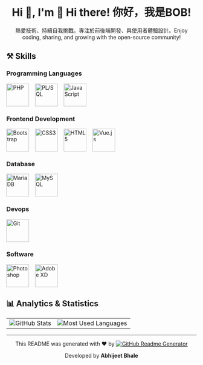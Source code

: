 <div align="center">

# Hi 👋, I'm 👋 Hi there! 你好，我是BOB!

</div>

<div align="center">

熱愛技術、持續自我挑戰。專注於前後端開發、與使用者體驗設計。Enjoy coding, sharing, and growing with the open-source community!

</div>

## **⚒️ Skills**
### **Programming Languages**
<div style="display: flex; flex-wrap: nowrap; gap: 16px; overflow-x: auto; align-items: center;"><img src="https://cdn.jsdelivr.net/gh/devicons/devicon/icons/php/php-original.svg" alt="PHP" width="60" height="60" style="vertical-align:middle; margin-right:0; margin-left:0;"/><img src="https://img.icons8.com/plasticine/400/oracle-pl-sql--v3.png" alt="PL/SQL" width="60" height="60" style="vertical-align:middle; margin-right:0; margin-left:0;"/><img src="https://cdn.jsdelivr.net/gh/devicons/devicon/icons/javascript/javascript-original.svg" alt="JavaScript" width="60" height="60" style="vertical-align:middle; margin-right:0; margin-left:0;"/></div>

### **Frontend Development**
<div style="display: flex; flex-wrap: nowrap; gap: 16px; overflow-x: auto; align-items: center;"><img src="https://cdn.jsdelivr.net/gh/devicons/devicon/icons/bootstrap/bootstrap-original.svg" alt="Bootstrap" width="60" height="60" style="vertical-align:middle; margin-right:0; margin-left:0;"/><img src="https://cdn.jsdelivr.net/gh/devicons/devicon/icons/css3/css3-original.svg" alt="CSS3" width="60" height="60" style="vertical-align:middle; margin-right:0; margin-left:0;"/><img src="https://cdn.jsdelivr.net/gh/devicons/devicon/icons/html5/html5-original.svg" alt="HTML5" width="60" height="60" style="vertical-align:middle; margin-right:0; margin-left:0;"/><img src="https://cdn.jsdelivr.net/gh/devicons/devicon/icons/vuejs/vuejs-original.svg" alt="Vue.js" width="60" height="60" style="vertical-align:middle; margin-right:0; margin-left:0;"/></div>

### **Database**
<div style="display: flex; flex-wrap: nowrap; gap: 16px; overflow-x: auto; align-items: center;"><img src="https://cdn.jsdelivr.net/gh/devicons/devicon/icons/mariadb/mariadb-original.svg" alt="MariaDB" width="60" height="60" style="vertical-align:middle; margin-right:0; margin-left:0;"/><img src="https://cdn.jsdelivr.net/gh/devicons/devicon/icons/mysql/mysql-original.svg" alt="MySQL" width="60" height="60" style="vertical-align:middle; margin-right:0; margin-left:0;"/></div>

### **Devops**
<div style="display: flex; flex-wrap: nowrap; gap: 16px; overflow-x: auto; align-items: center;"><img src="https://cdn.jsdelivr.net/gh/devicons/devicon/icons/git/git-original.svg" alt="Git" width="60" height="60" style="vertical-align:middle; margin-right:0; margin-left:0;"/></div>

### **Software**
<div style="display: flex; flex-wrap: nowrap; gap: 16px; overflow-x: auto; align-items: center;"><img src="https://cdn.jsdelivr.net/gh/devicons/devicon/icons/photoshop/photoshop-plain.svg" alt="Photoshop" width="60" height="60" style="vertical-align:middle; margin-right:0; margin-left:0;"/><img src="https://cdn.jsdelivr.net/gh/devicons/devicon/icons/xd/xd-plain.svg" alt="Adobe XD" width="60" height="60" style="vertical-align:middle; margin-right:0; margin-left:0;"/></div>

## **📊 Analytics & Statistics**

<div align="center">

<table>
<tr>
<td>

<img src="https://github-readme-stats.vercel.app/api?username=&show_icons=true&theme=radical&hide_border=true&card_width=400" alt="GitHub Stats" />

</td>
<td>

<img src="https://github-readme-stats.vercel.app/api/top-langs/?username=&layout=compact&theme=radical&hide_border=true&card_width=400" alt="Most Used Languages" />

</td>
</tr>
</table>

</div>


---
<p align="center">This README was generated with ❤️ by <a href="https://github.com/abhijeetBhale/Readme-Generator" target="_blank"><img src="https://img.shields.io/badge/GitHub%20Readme%20Generator-181717?style=for-the-badge&logo=github&logoColor=white" alt="GitHub Readme Generator" /></a></p>
<p align="center">Developed by <b>Abhijeet Bhale</b></p>
